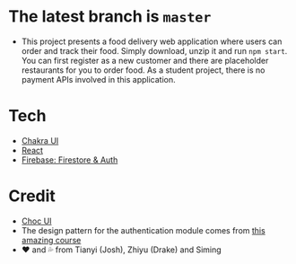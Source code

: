 # The latest branch is `master`
- This project presents a food delivery web application where users can order and track their food. Simply download, unzip it and run `npm start`. You can first register as a new customer and there are placeholder restaurants for you to order food. As a student project, there is no payment APIs involved in this application.
# Tech
- [Chakra UI](https://chakra-ui.com/)
- [React](https://reactjs.org/)
- [Firebase: Firestore & Auth](https://firebase.google.com/)
# Credit
- [Choc UI](https://choc-ui.com/)
- The design pattern for the authentication module comes from [this amazing course](https://www.udemy.com/course/build-web-apps-with-react-firebase/)
- ❤ and 💦 from Tianyi (Josh), Zhiyu (Drake) and Siming
